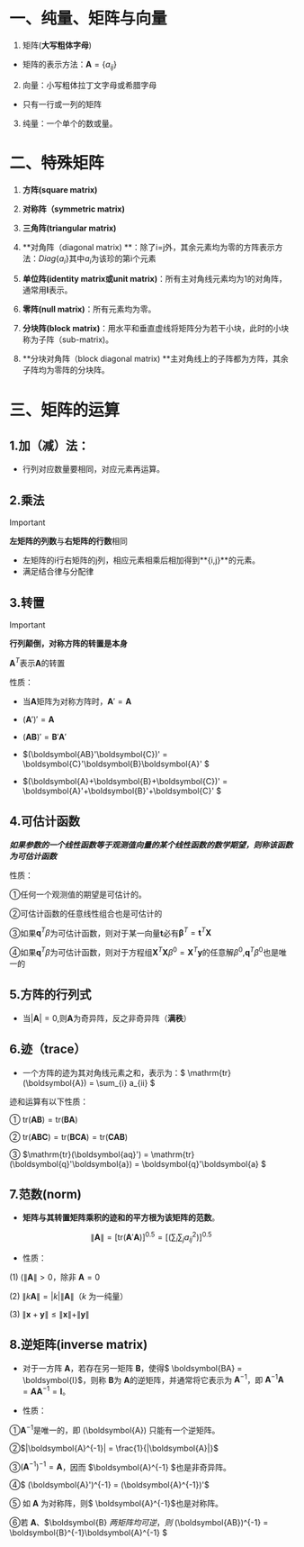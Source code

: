 # 一、纯量、矩阵与向量

1. 矩阵(**大写粗体字母**)

* 矩阵的表示方法：$\mathbf{A} =\left \{ a_{ij} \right \}$

2. 向量：小写粗体拉丁文字母或希腊字母

* 只有一行或一列的矩阵

3. 纯量：一个单个的数或量。

# 二、特殊矩阵

1. **方阵(square matrix)**
2. **对称阵（symmetric matrix)**

3. **三角阵(triangular matrix)**

4. **对角阵（diagonal matrix) **：除了i=j外，其余元素均为零的方阵表示方法：$Diag\left \{ a_i \right \}$其中$a_i$为该珍的第i个元素

5. **单位阵(identity matrix或unit matrix)**：所有主对角线元素均为1的对角阵，通常用**I**表示。

6. **零阵(null matrix)**：所有元素均为零。

7. **分块阵(block matrix)**：用水平和垂直虚线将矩阵分为若干小块，此时的小块称为子阵（sub-matrix)。

8. **分块对角阵（block diagonal matrix) **主对角线上的子阵都为方阵，其余子阵均为零阵的分块阵。

# 三、矩阵的运算

## 1.加（减）法：

* 行列对应数量要相同，对应元素再运算。

## 2.乘法

> [!IMPORTANT]
>
> **左矩阵的列数**与**右矩阵的行数**相同

* 左矩阵的i行右矩阵的j列，相应元素相乘后相加得到**{i,j}**的元素。
* 满足结合律与分配律

## 3.转置

> [!IMPORTANT]
>
> **行列颠倒，对称方阵的转置是本身**
>
> $\mathbf{A}^T$表示$\mathbf{A}$的转置

性质：

* 当$\boldsymbol{A}$矩阵为对称方阵时，$\boldsymbol{A}' = \boldsymbol{A}$

* $(\boldsymbol{A}')' = \boldsymbol{A}$
* $(\boldsymbol{AB})' = \boldsymbol{B}'\boldsymbol{A}'$
* $(\boldsymbol{AB}'\boldsymbol{C})' = \boldsymbol{C}'\boldsymbol{B}\boldsymbol{A}' $ 
* $(\boldsymbol{A}+\boldsymbol{B}+\boldsymbol{C})' = \boldsymbol{A}'+\boldsymbol{B}'+\boldsymbol{C}' $

## 4.可估计函数

***如果参数的一个线性函数等于观测值向量的某个线性函数的数学期望，则称该函数为可估计函数***

性质：

&#9312;任何一个观测值的期望是可估计的。

&#9313;可估计函数的任意线性组合也是可估计的

&#9314;如果$\mathbf{q}^{T}\beta$为可估计函数，则对于某一向量$\mathbf{t}$必有$\mathbf{\beta}^{T}=\mathbf{t}^{T}\mathbf{X}$

&#9315;如果$\mathbf{q}^{T}\beta$为可估计函数，则对于方程组$\mathbf{X}^{T}\mathbf{X}\beta^{0}=\mathbf{X}^{T}\mathbf{y}$的任意解$\beta^{0}$,$\mathbf{q}^{T}\beta^{0}$也是唯一的

## 5.方阵的行列式

* 当$|\mathbf{A}|=0$,则$\mathbf{A}$为奇异阵，反之非奇异阵（**满秩**）

## 6.迹（trace）

* 一个方阵的迹为其对角线元素之和，表示为：$
	\mathrm{tr}(\boldsymbol{A}) = \sum_{i} a_{ii}
	$

迹和运算有以下性质：

&#9312; $\mathrm{tr}(\boldsymbol{AB}) = \mathrm{tr}(\boldsymbol{BA})$

&#9313; $\mathrm{tr}(\boldsymbol{ABC}) = \mathrm{tr}(\boldsymbol{BCA}) = \mathrm{tr}(\boldsymbol{CAB})$

&#9314; $\mathrm{tr}(\boldsymbol{aq}') = \mathrm{tr}(\boldsymbol{q}'\boldsymbol{a}) = \boldsymbol{q}'\boldsymbol{a} $

## 7.范数(norm)

* **矩阵与其转置矩阵乘积的迹和的平方根为该矩阵的范数**。

$$
\|\boldsymbol{A}\| = [\mathrm{tr}(\boldsymbol{A}'\boldsymbol{A})]^{0.5} = \left[\left(\sum_{i}\sum_{j} a_{ij}^{2}\right)\right]^{0.5} 
$$

* 性质： 

(1) $(\|\boldsymbol{A}\| > 0$，除非 $\boldsymbol{A} = 0$ 

(2) $\|k\boldsymbol{A}\| = |k|\|\boldsymbol{A}\|$（$k$ 为一纯量）

 (3) $\|\boldsymbol{x} + \boldsymbol{y}\| \leq \|\boldsymbol{x}\| + \|\boldsymbol{y}\|$

##  8.逆矩阵(inverse matrix) 

* 对于一方阵 $\boldsymbol{A}$，若存在另一矩阵 $\boldsymbol{B}$，使得$ \boldsymbol{BA} = \boldsymbol{I}$，则称 $\boldsymbol{B}$为 $\boldsymbol{A}$的逆矩阵，并通常将它表示为 $\boldsymbol{A}^{-1}$，即 $\boldsymbol{A}^{-1}\boldsymbol{A} = \boldsymbol{AA}^{-1} = \boldsymbol{I}$。

* 性质： 

&#9312;$\boldsymbol{A}^{-1}$是唯一的，即 \(\boldsymbol{A}\) 只能有一个逆矩阵。 

&#9313;$|\boldsymbol{A}^{-1}| = \frac{1}{|\boldsymbol{A}|}$

&#9314;$(\boldsymbol{A}^{-1})^{-1} = \boldsymbol{A}$，因而 $\boldsymbol{A}^{-1} $也是非奇异阵。 

&#9315;$ (\boldsymbol{A}')^{-1} = (\boldsymbol{A}^{-1})'$ 

&#9316; 如 $\boldsymbol{A}$ 为对称阵，则$ \boldsymbol{A}^{-1}$也是对称阵。

 &#9317;若 $\boldsymbol{A}$、$\boldsymbol{B} $两矩阵均可逆，则$ (\boldsymbol{AB})^{-1} = \boldsymbol{B}^{-1}\boldsymbol{A}^{-1} $
